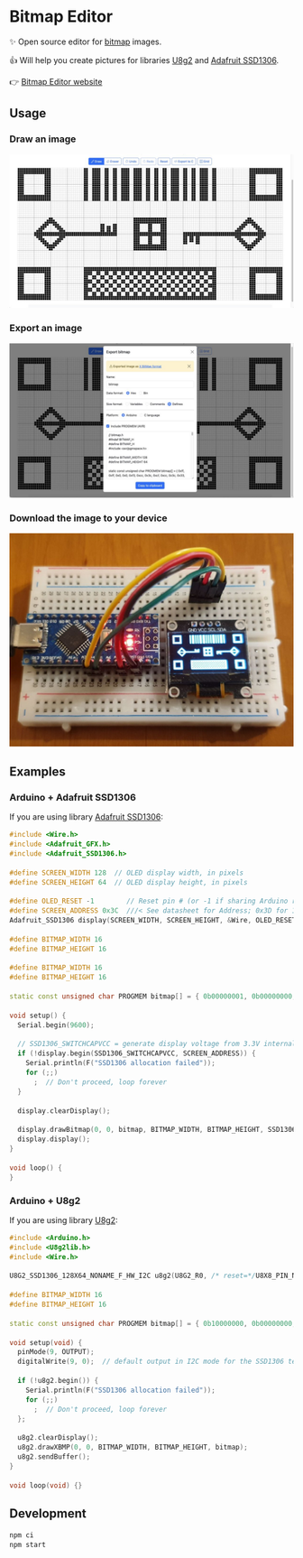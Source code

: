 # Bitmap Editor

✨ Open source editor for [bitmap](https://en.wikipedia.org/wiki/X_BitMap) images.

👍 Will help you create pictures for libraries [U8g2](https://github.com/olikraus/u8g2) and [Adafruit SSD1306](https://github.com/adafruit/Adafruit_SSD1306).

👉 [Bitmap Editor website](https://pkolt.github.io/bitmap_editor/)

## Usage

### Draw an image

![Draw image](./docs/draw_image.jpg)

### Export an image

![Export image](./docs/export_image.jpg)

### Download the image to your device

![Download image](./docs/download_image.jpg)

## Examples

### Arduino + Adafruit SSD1306

If you are using library [Adafruit SSD1306](https://github.com/adafruit/Adafruit_SSD1306):

```cpp
#include <Wire.h>
#include <Adafruit_GFX.h>
#include <Adafruit_SSD1306.h>

#define SCREEN_WIDTH 128  // OLED display width, in pixels
#define SCREEN_HEIGHT 64  // OLED display height, in pixels

#define OLED_RESET -1        // Reset pin # (or -1 if sharing Arduino reset pin)
#define SCREEN_ADDRESS 0x3C  ///< See datasheet for Address; 0x3D for 128x64, 0x3C for 128x32
Adafruit_SSD1306 display(SCREEN_WIDTH, SCREEN_HEIGHT, &Wire, OLED_RESET);

#define BITMAP_WIDTH 16
#define BITMAP_HEIGHT 16

#define BITMAP_WIDTH 16
#define BITMAP_HEIGHT 16

static const unsigned char PROGMEM bitmap[] = { 0b00000001, 0b00000000, 0b00000011, 0b10000000, 0b00101001, 0b00101000, 0b00010001, 0b00010000, 0b00101001, 0b00101000, 0b00000101, 0b01000000, 0b01000011, 0b10000100, 0b11111111, 0b11111110, 0b01000011, 0b10000100, 0b00000101, 0b01000000, 0b00101001, 0b00101000, 0b00010001, 0b00010000, 0b00101001, 0b00101000, 0b00000011, 0b10000000, 0b00000001, 0b00000000, 0b00000000, 0b00000000 };

void setup() {
  Serial.begin(9600);

  // SSD1306_SWITCHCAPVCC = generate display voltage from 3.3V internally
  if (!display.begin(SSD1306_SWITCHCAPVCC, SCREEN_ADDRESS)) {
    Serial.println(F("SSD1306 allocation failed"));
    for (;;)
      ;  // Don't proceed, loop forever
  }

  display.clearDisplay();

  display.drawBitmap(0, 0, bitmap, BITMAP_WIDTH, BITMAP_HEIGHT, SSD1306_WHITE);
  display.display();
}

void loop() {
}
```

### Arduino + U8g2

If you are using library [U8g2](https://github.com/olikraus/u8g2):

```cpp
#include <Arduino.h>
#include <U8g2lib.h>
#include <Wire.h>

U8G2_SSD1306_128X64_NONAME_F_HW_I2C u8g2(U8G2_R0, /* reset=*/U8X8_PIN_NONE);

#define BITMAP_WIDTH 16
#define BITMAP_HEIGHT 16

static const unsigned char PROGMEM bitmap[] = { 0b10000000, 0b00000000, 0b11000000, 0b00000001, 0b10010100, 0b00010100, 0b10001000, 0b00001000, 0b10010100, 0b00010100, 0b10100000, 0b00000010, 0b11000010, 0b00100001, 0b11111111, 0b01111111, 0b11000010, 0b00100001, 0b10100000, 0b00000010, 0b10010100, 0b00010100, 0b10001000, 0b00001000, 0b10010100, 0b00010100, 0b11000000, 0b00000001, 0b10000000, 0b00000000, 0b00000000, 0b00000000 };

void setup(void) {
  pinMode(9, OUTPUT);
  digitalWrite(9, 0);  // default output in I2C mode for the SSD1306 test shield: set the i2c adr to 0

  if (!u8g2.begin()) {
    Serial.println(F("SSD1306 allocation failed"));
    for (;;)
      ;  // Don't proceed, loop forever
  };

  u8g2.clearDisplay();
  u8g2.drawXBMP(0, 0, BITMAP_WIDTH, BITMAP_HEIGHT, bitmap);
  u8g2.sendBuffer();
}

void loop(void) {}
```

## Development

```bash
npm ci
npm start
```

